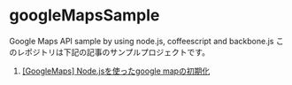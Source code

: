 # googleMapsSample

Google Maps API sample by using node.js, coffeescript and backbone.js
このレポジトリは下記の記事のサンプルプロジェクトです。

1. [[GoogleMaps] Node.jsを使ったgoogle mapの初期化](https://code-house.jp/2016/08/17/mapinitialize/)

